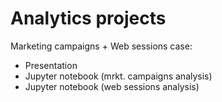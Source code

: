 # Analytics projects

Marketing campaigns + Web sessions case:
- Presentation
- Jupyter notebook (mrkt. campaigns analysis)
- Jupyter notebook (web sessions analysis)

